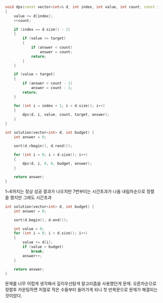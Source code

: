 ```C++
void dps(const vector<int>& d, int index, int value, int count, const int target, int& answer)
{
    value += d[index];
    ++count;

    if (index == d.size() - 1)
    {
        if (value <= target)
        {
            if (answer < count)
                answer = count;
            return;
        }
    }

    if (value > target)
    {
        if (answer < count - 1)
            answer = count - 1;
        return;
    }

    for (int i = index + 1; i < d.size(); i++)
    {
        dps(d, i, value, count, target, answer);
    }
}

int solution(vector<int> d, int budget) {
    int answer = 0;

    sort(d.rbegin(), d.rend());

    for (int i = 0; i < d.size(); i++)
    {
        dps(d, i, 0, 0, budget, answer);
    }

    return answer;
}
```
1~6까지는 정상 성공 결과가 나오지만 7번부터는 시간초과가 나옴
내림차순으로 정렬을 했지만 그래도 시간초과

```C++
int solution(vector<int> d, int budget) {
    int answer = 0;

    sort(d.begin(), d.end());

    int value = 0;
    for (int i = 0; i < d.size(); i++)
    {
        value += d[i];
        if (value > budget)
            break;
        answer++;
    }

    return answer;
}
```
문제를 너무 어렵게 생각해서 깊이우선탐색 알고리즘을 사용했던게 문제. 오른차순으로 정렬후 카운팅하면 저절로 작은 수들부터 들어가게 되니 첫 반복문으로 문제가 해결되는 것이었다.
